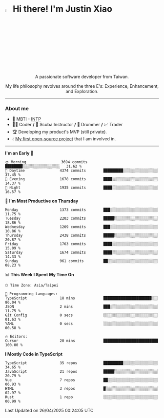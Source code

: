 # <img src="https://media.giphy.com/media/hvRJCLFzcasrR4ia7z/giphy.gif" width="5%">Hi there! I'm Justin Xiao
<p align="center">A passionate software developer from Taiwan.  </p>
<p align="center">My life philosophy revolves around the three E's: Experience, Enhancement, and Exploration.</p>

---
### About me
- 👀 MBTI - [INTP](https://www.16personalities.com/intp-personality)
- 👨‍💻 Coder **/** 🤿 Scuba Instructor **/** 🥁 Drummer **/** 📈 Trader
- 🏆 Developing my product's MVP (still private).
- 💧 [My first open-source project](https://github.com/Game-as-a-Service/Game-Lobby-Web) that I am involved in.

---
<!--START_SECTION:waka-->
**I'm an Early 🐤** 

```text
🌞 Morning                3694 commits        ████████░░░░░░░░░░░░░░░░░   31.62 % 
🌆 Daytime                4374 commits        █████████░░░░░░░░░░░░░░░░   37.45 % 
🌃 Evening                1678 commits        ████░░░░░░░░░░░░░░░░░░░░░   14.37 % 
🌙 Night                  1935 commits        ████░░░░░░░░░░░░░░░░░░░░░   16.57 % 
```
📅 **I'm Most Productive on Thursday** 

```text
Monday                   1373 commits        ███░░░░░░░░░░░░░░░░░░░░░░   11.75 % 
Tuesday                  2203 commits        █████░░░░░░░░░░░░░░░░░░░░   18.86 % 
Wednesday                1269 commits        ███░░░░░░░░░░░░░░░░░░░░░░   10.86 % 
Thursday                 2438 commits        █████░░░░░░░░░░░░░░░░░░░░   20.87 % 
Friday                   1763 commits        ████░░░░░░░░░░░░░░░░░░░░░   15.09 % 
Saturday                 1674 commits        ████░░░░░░░░░░░░░░░░░░░░░   14.33 % 
Sunday                   961 commits         ██░░░░░░░░░░░░░░░░░░░░░░░   08.23 % 
```


📊 **This Week I Spent My Time On** 

```text
🕑︎ Time Zone: Asia/Taipei

💬 Programming Languages: 
TypeScript               18 mins             ██████████████████████░░░   86.04 % 
JSON                     2 mins              ███░░░░░░░░░░░░░░░░░░░░░░   11.75 % 
Git Config               0 secs              ░░░░░░░░░░░░░░░░░░░░░░░░░   01.63 % 
YAML                     0 secs              ░░░░░░░░░░░░░░░░░░░░░░░░░   00.58 % 

🔥 Editors: 
Cursor                   20 mins             █████████████████████████   100.00 % 
```

**I Mostly Code in TypeScript** 

```text
TypeScript               35 repos            █████████░░░░░░░░░░░░░░░░   34.65 % 
JavaScript               21 repos            █████░░░░░░░░░░░░░░░░░░░░   20.79 % 
Vue                      7 repos             ██░░░░░░░░░░░░░░░░░░░░░░░   06.93 % 
HTML                     3 repos             █░░░░░░░░░░░░░░░░░░░░░░░░   02.97 % 
Rust                     1 repo              ░░░░░░░░░░░░░░░░░░░░░░░░░   00.99 % 
```




 Last Updated on 26/04/2025 00:24:05 UTC
<!--END_SECTION:waka-->
